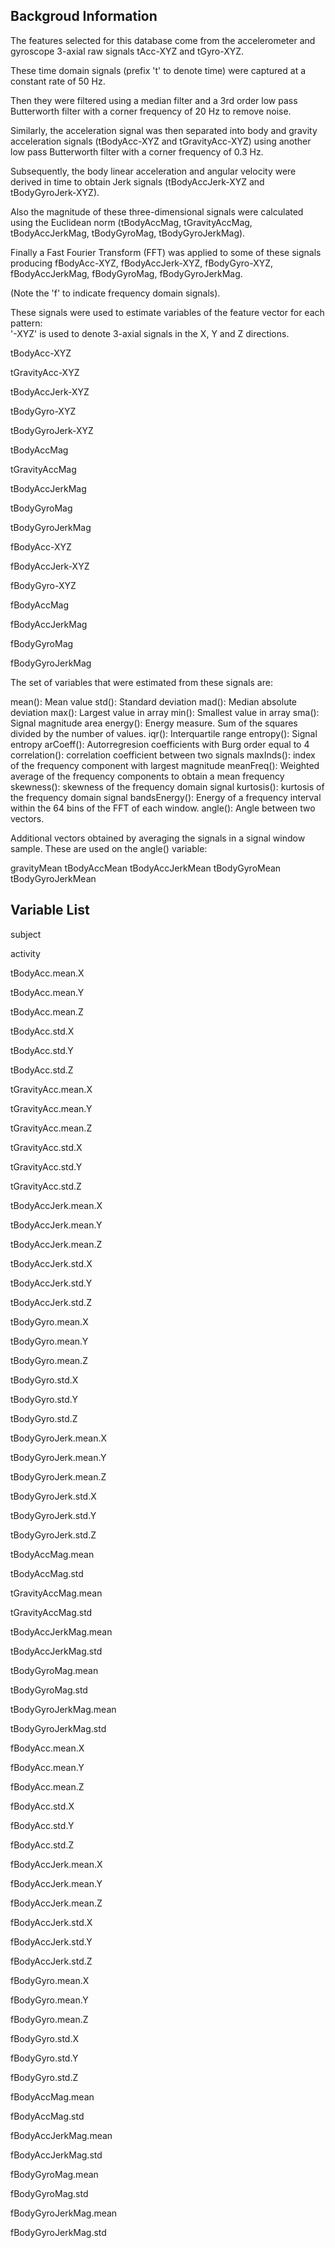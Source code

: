 ## Backgroud Information ##

The features selected for this database come from the accelerometer and gyroscope 3-axial raw signals tAcc-XYZ and tGyro-XYZ. 

These time domain signals (prefix 't' to denote time) were captured at a constant rate of 50 Hz. 

Then they were filtered using a median filter and a 3rd order low pass Butterworth filter with a corner frequency of 20 Hz to remove noise. 

Similarly, the acceleration signal was then separated into body and gravity acceleration signals (tBodyAcc-XYZ and tGravityAcc-XYZ) using another low pass Butterworth filter with a corner frequency of 0.3 Hz. 

Subsequently, the body linear acceleration and angular velocity were derived in time to obtain Jerk signals (tBodyAccJerk-XYZ and tBodyGyroJerk-XYZ). 

Also the magnitude of these three-dimensional signals were calculated using the Euclidean norm (tBodyAccMag, tGravityAccMag, tBodyAccJerkMag, tBodyGyroMag, tBodyGyroJerkMag). 

Finally a Fast Fourier Transform (FFT) was applied to some of these signals producing fBodyAcc-XYZ, fBodyAccJerk-XYZ, fBodyGyro-XYZ, fBodyAccJerkMag, fBodyGyroMag, fBodyGyroJerkMag. 

(Note the 'f' to indicate frequency domain signals). 

These signals were used to estimate variables of the feature vector for each pattern:  
'-XYZ' is used to denote 3-axial signals in the X, Y and Z directions.

tBodyAcc-XYZ

tGravityAcc-XYZ

tBodyAccJerk-XYZ

tBodyGyro-XYZ

tBodyGyroJerk-XYZ

tBodyAccMag

tGravityAccMag

tBodyAccJerkMag

tBodyGyroMag

tBodyGyroJerkMag

fBodyAcc-XYZ

fBodyAccJerk-XYZ

fBodyGyro-XYZ

fBodyAccMag

fBodyAccJerkMag

fBodyGyroMag

fBodyGyroJerkMag

The set of variables that were estimated from these signals are: 

mean(): Mean value
std(): Standard deviation
mad(): Median absolute deviation 
max(): Largest value in array
min(): Smallest value in array
sma(): Signal magnitude area
energy(): Energy measure. Sum of the squares divided by the number of values. 
iqr(): Interquartile range 
entropy(): Signal entropy
arCoeff(): Autorregresion coefficients with Burg order equal to 4
correlation(): correlation coefficient between two signals
maxInds(): index of the frequency component with largest magnitude
meanFreq(): Weighted average of the frequency components to obtain a mean frequency
skewness(): skewness of the frequency domain signal 
kurtosis(): kurtosis of the frequency domain signal 
bandsEnergy(): Energy of a frequency interval within the 64 bins of the FFT of each window.
angle(): Angle between two vectors.

Additional vectors obtained by averaging the signals in a signal window sample. These are used on the angle() variable:

gravityMean
tBodyAccMean
tBodyAccJerkMean
tBodyGyroMean
tBodyGyroJerkMean

## Variable List ##

subject

activity

tBodyAcc.mean.X

tBodyAcc.mean.Y

tBodyAcc.mean.Z

tBodyAcc.std.X

tBodyAcc.std.Y

tBodyAcc.std.Z

tGravityAcc.mean.X

tGravityAcc.mean.Y

tGravityAcc.mean.Z

tGravityAcc.std.X

tGravityAcc.std.Y

tGravityAcc.std.Z

tBodyAccJerk.mean.X

tBodyAccJerk.mean.Y

tBodyAccJerk.mean.Z

tBodyAccJerk.std.X

tBodyAccJerk.std.Y

tBodyAccJerk.std.Z

tBodyGyro.mean.X

tBodyGyro.mean.Y

tBodyGyro.mean.Z

tBodyGyro.std.X

tBodyGyro.std.Y

tBodyGyro.std.Z

tBodyGyroJerk.mean.X

tBodyGyroJerk.mean.Y

tBodyGyroJerk.mean.Z

tBodyGyroJerk.std.X

tBodyGyroJerk.std.Y

tBodyGyroJerk.std.Z

tBodyAccMag.mean

tBodyAccMag.std

tGravityAccMag.mean

tGravityAccMag.std

tBodyAccJerkMag.mean

tBodyAccJerkMag.std

tBodyGyroMag.mean

tBodyGyroMag.std

tBodyGyroJerkMag.mean

tBodyGyroJerkMag.std

fBodyAcc.mean.X

fBodyAcc.mean.Y

fBodyAcc.mean.Z

fBodyAcc.std.X

fBodyAcc.std.Y

fBodyAcc.std.Z

fBodyAccJerk.mean.X

fBodyAccJerk.mean.Y

fBodyAccJerk.mean.Z

fBodyAccJerk.std.X

fBodyAccJerk.std.Y

fBodyAccJerk.std.Z

fBodyGyro.mean.X

fBodyGyro.mean.Y

fBodyGyro.mean.Z

fBodyGyro.std.X

fBodyGyro.std.Y

fBodyGyro.std.Z

fBodyAccMag.mean

fBodyAccMag.std

fBodyAccJerkMag.mean

fBodyAccJerkMag.std

fBodyGyroMag.mean

fBodyGyroMag.std

fBodyGyroJerkMag.mean

fBodyGyroJerkMag.std
